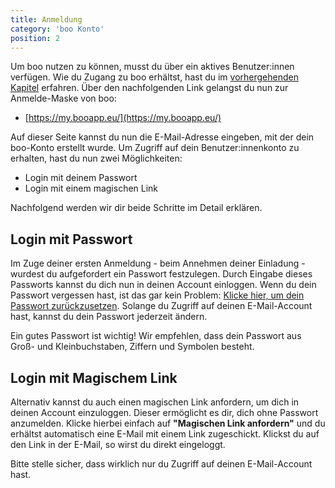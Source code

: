 ```yaml
---
title: Anmeldung
category: 'boo Konto'
position: 2
---
```


Um boo nutzen zu können, musst du über ein aktives Benutzer:innen verfügen. Wie du Zugang zu boo erhältst, hast du im [vorhergehenden Kapitel](/auth/konto-erstellen) erfahren. Über den nachfolgenden Link gelangst du nun zur Anmelde-Maske von boo:

- [https://my.booapp.eu/](https://my.booapp.eu/)

Auf dieser Seite kannst du nun die E-Mail-Adresse eingeben, mit der dein boo-Konto erstellt wurde. Um Zugriff auf dein Benutzer:innenkonto zu erhalten, hast du nun zwei Möglichkeiten:

- Login mit deinem Passwort
- Login mit einem magischen Link

Nachfolgend werden wir dir beide Schritte im Detail erklären.

## Login mit Passwort

Im Zuge deiner ersten Anmeldung - beim Annehmen deiner Einladung - wurdest du aufgefordert ein Passwort festzulegen. Durch Eingabe dieses Passworts kannst du dich nun in deinen Account einloggen. Wenn du dein Passwort vergessen hast, ist das gar kein Problem: [Klicke hier, um dein Passwort zurückzusetzen](https://my.booapp.eu/password/forgot). Solange du Zugriff auf deinen E-Mail-Account hast, kannst du dein Passwort jederzeit ändern.

<alert type="info">Ein gutes Passwort ist wichtig!
Wir empfehlen, dass dein Passwort aus Groß- und Kleinbuchstaben, Ziffern und Symbolen besteht.
</alert>

## Login mit Magischem Link

Alternativ kannst du auch einen magischen Link anfordern, um dich in deinen Account einzuloggen. Dieser ermöglicht es dir, dich ohne Passwort anzumelden. Klicke hierbei einfach auf **"Magischen Link anfordern"** und du erhältst automatisch eine E-Mail mit einem Link zugeschickt. Klickst du auf den Link in der E-Mail, so wirst du direkt eingeloggt.

<alert type="info">Bitte stelle sicher, dass wirklich nur du Zugriff auf deinen E-Mail-Account hast.</alert>

